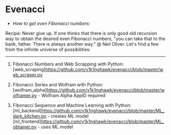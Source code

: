 # Evenacci

* _How to get even Fibonacci numbers:_

Recipe: Never give up. If one thinks that there is only good old recursion way to obtain the desired even Fibonacci numbers, "you can take that to the bank, father. There is always another way." @ Neil Oliver. Let's find a few from the infinite universe of possibilities:</ins>


---


1. Fibonacci Numbers and Web Scrapping with Python:</ins>
[web_scraping]https://github.com/v1k1nghawk/evenacci/blob/master/web_scraper.py</ins>

2. Fibonacci Series and Wolfram with Python:</ins>
[wolfram_alpha]https://github.com/v1k1nghawk/evenacci/blob/master/wolframer.py - Wolfram Alpha AppID required</ins>

3. Fibonacci Sequence and Machine Learning with Python:</ins>
[ml_backend]https://github.com/v1k1nghawk/evenacci/blob/master/ML_dark_kitchen.py - creates ML model</ins>
[ml_frontend]https://github.com/v1k1nghawk/evenacci/blob/master/ML_obtainer.py - uses ML model</ins>

